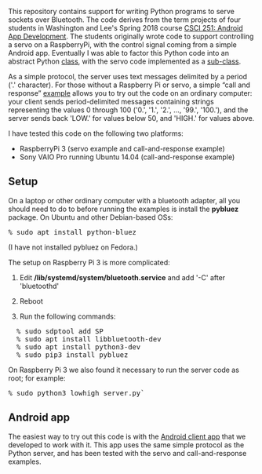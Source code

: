 This repository contains support for writing Python programs to serve sockets over Bluetooth.  The code derives from
the term projects of four students in Washington and Lee's Spring 2018 course
[CSCI 251: Android App Development](http://home.wlu.edu/~levys/courses/csci251s2018/).  The students originally
wrote code to support controlling a servo on a RaspberryPi, with the control signal coming from a simple Android
app.  Eventually I was able to factor this Python code into an abstract Python
[class](https://github.com/simondlevy/PythonBluetoothServer/blob/master/bluetooth_server.py), with the
servo code implemented as a 
[sub-class](https://github.com/simondlevy/PythonBluetoothServer/blob/master/servo_server.py).  

As a simple protocol, the server uses text messages delimited by a period ('.' character).   For those without a Raspberry Pi or servo, a simple &ldquo;call and response&rdquo; 
[example](https://github.com/simondlevy/PythonBluetoothServer/blob/master/lowhigh_server.py) 
allows you to try out the code on an ordinary computer: your client sends period-delimited
messages containing strings representing the values 0 through 100 ('0.', '1.',
'2.', ..., '99.', '100.'), and the server sends back 'LOW.' for values below 50,
and 'HIGH.' for values above.  

I have tested this code on the following two platforms:

* RaspberryPi 3 (servo example and call-and-response example)
* Sony VAIO Pro running Ubuntu 14.04 (call-and-response example)

## Setup

On a laptop or other ordinary computer with a bluetooth adapter, all you should need to do to before running the
examples is install the <b>pybluez</b> package.  On Ubuntu and other Debian-based OSs:

<pre>
% sudo apt install python-bluez
</pre>

(I have not installed pybluez on Fedora.)

The setup on Raspberry Pi 3 is more complicated:

1. Edit <b>/lib/systemd/system/bluetooth.service</b> and add '-C' after 'bluetoothd'

2. Reboot

3. Run the following commands:

<pre>
  % sudo sdptool add SP
  % sudo apt install libbluetooth-dev
  % sudo apt install python3-dev
  % sudo pip3 install pybluez
</pre>

On Raspberry Pi 3 we also found it necessary to run the server code as root; for example:

<pre>
% sudo python3 lowhigh_server.py`
</pre>

## Android app

The easiest way to try out this code is with the [Android client app](https://github.com/simondlevy/BluetoothClient)
that we developed to work with it.  This app uses the same simple protocol as the Python server, and has been
tested with the servo and call-and-response examples.
